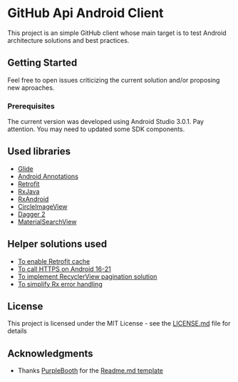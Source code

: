 # GitHub Api Android Client

This project is an simple GitHub client whose main target is to test Android architecture solutions and best practices.

## Getting Started

Feel free to open issues criticizing the current solution and/or proposing new aproaches.

### Prerequisites

The current version was developed using Android Studio 3.0.1. 
Pay attention. You may need to updated some SDK components.

## Used libraries

* [Glide](https://bumptech.github.io/glide/)
* [Android Annotations](http://androidannotations.org/)
* [Retrofit](http://square.github.io/retrofit/)
* [RxJava](https://github.com/ReactiveX/RxJava)
* [RxAndroid](https://github.com/ReactiveX/RxAndroid)
* [CircleImageView](https://github.com/hdodenhof/CircleImageView)
* [Dagger 2](https://google.github.io/dagger/android)
* [MaterialSearchView](https://github.com/MiguelCatalan/MaterialSearchView)

## Helper solutions used

* [To enable Retrofit cache](https://gist.github.com/polbins/1c7f9303d2b7d169a3b1)
* [To call HTTPS on Android 16-21](https://github.com/square/okhttp/issues/2372)
* [To implement RecyclerView pagination solution](https://github.com/Suleiman19/Android-Pagination-with-RecyclerView)
* [To simplify Rx error handling](https://medium.com/mindorks/rxjava2-and-retrofit2-error-handling-on-a-single-place-8daf720d42d6)

## License

This project is licensed under the MIT License - see the [LICENSE.md](LICENSE.md) file for details

## Acknowledgments

* Thanks [PurpleBooth](https://github.com/PurpleBooth) for the [Readme.md template](https://gist.github.com/PurpleBooth/109311bb0361f32d87a2)
